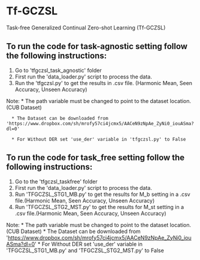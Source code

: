 # Tf-GCZSL
Task-free Generalized Continual Zero-shot Learning (Tf-GCZSL) 

## To run the code for task-agnostic setting follow the following instructions:

1) Go to 'tfgczsl_task_agnostic' folder
2) First run the 'data_loader.py' script to process the data. 
3) Run the 'tfgczsl.py' to get the results in .csv file. (Harmonic Mean, Seen Accuracy, Unseen Accuracy) 

Note: * The path variable must be changed to point to the dataset location. (CUB Dataset)

      * The Dataset can be downloaded from 'https://www.dropbox.com/sh/mrofy57ci4jcmx5/AACeN9zNpAe_ZyNi0_iouASma?dl=0' 
      
      * For Without DER set 'use_der' variable in 'tfgczsl.py' to False 


## To run the code for task_free setting follow the following instructions:

1) Go to the 'tfgczsl_taskfree' folder
2) First run the 'data_loader.py' script to process the data.
3) Run 'TFGCZSL_STG1_MB.py' to get the results for M_b setting in a .csv file.(Harmonic Mean, Seen Accuracy, Unseen Accuracy)
4) Run 'TFGCZSL_STG2_MST.py' to get the results for M_st setting in a .csv file.(Harmonic Mean, Seen Accuracy, Unseen Accuracy)

Note: * The path variable must be changed to point to the dataset location. (CUB Dataset)
      * The Dataset can be downloaded from 'https://www.dropbox.com/sh/mrofy57ci4jcmx5/AACeN9zNpAe_ZyNi0_iouASma?dl=0'
      * For Without DER set 'use_der' variable in 'TFGCZSL_STG1_MB.py' and 'TFGCZSL_STG2_MST.py' to False 

